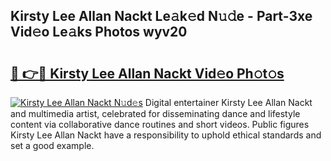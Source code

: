 ## Kirsty Lee Allan Nackt Le𝚊k𝚎d N𝚞𝚍e - Part-3xe Vid𝚎o Le𝚊ks Photos wyv20

# <h2><a href="http://fb87swz.evod.top/?m=Kirsty+Lee+Allan+Nackt">🔗 👉🔴 Kirsty Lee Allan Nackt Vid𝚎o Ph𝚘t𝚘s</a></h2>

[![Kirsty Lee Allan Nackt N𝚞d𝚎s](https://i.imgur.com/8V9OHl7.gif)](http://fb87swz.evod.top/?m=Kirsty+Lee+Allan+Nackt)
Digital entertainer Kirsty Lee Allan Nackt and multimedia artist, celebrated for disseminating dance and lifestyle content via collaborative dance routines and short videos. Public figures Kirsty Lee Allan Nackt have a responsibility to uphold ethical standards and set a good example. 
